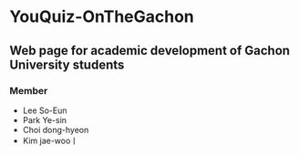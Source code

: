 # YouQuiz-OnTheGachon
Web page for academic development of Gachon University students
-----------------------
### Member
- Lee So-Eun
- Park Ye-sin
- Choi dong-hyeon
- Kim jae-wooㅣ

